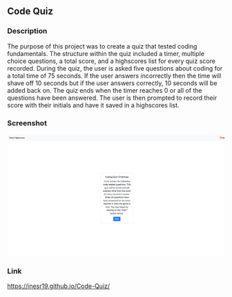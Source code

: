 ## Code Quiz

### Description

The purpose of this project was to create a quiz that tested coding fundamentals. The structure within the quiz included a timer, multiple choice questions, a total score,  and a highscores list for every quiz score recorded. During the quiz, the user is asked five questions about coding for a total time of 75 seconds. If the user answers incorrectly then the time will shave off 10 seconds but if the user answers correctly, 10 seconds will be added back on. The quiz ends when the timer reaches 0 or all of the questions have been answered. The user is then prompted to record their score with their initials and have it saved in a highscores list.

### Screenshot

![code-quiz screenshot](https://github.com/inesr19/Code-Quiz/blob/main/assets/images/code-quiz.png)

### Link

<https://inesr19.github.io/Code-Quiz/>